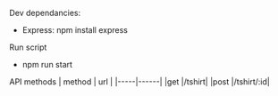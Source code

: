 Dev dependancies:
- Express: npm install express 

Run script
- npm run start

API methods
| method | url |
|-----|------|
|get |/tshirt|
|post |/tshirt/:id|
